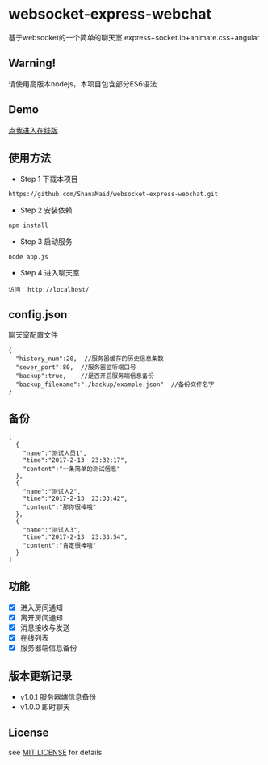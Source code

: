 # websocket-express-webchat
基于websocket的一个简单的聊天室
express+socket.io+animate.css+angular

## Warning!
请使用高版本nodejs，本项目包含部分ES6语法

## Demo
[点我进入在线版](http://www.shanamaid.top:7777/)

## 使用方法
* Step 1 下载本项目
```
https://github.com/ShanaMaid/websocket-express-webchat.git
```

* Step 2 安装依赖
```
npm install 
```

* Step 3 启动服务
```
node app.js
```

* Step 4 进入聊天室
```
访问  http://localhost/
```

## config.json
聊天室配置文件
```
{
  "history_num":20,  //服务器缓存的历史信息条数
  "sever_port":80,	//服务器监听端口号
  "backup":true,    //是否开启服务端信息备份
  "backup_filename":"./backup/example.json"  //备份文件名字
}
```

## 备份
```
[
  {
    "name":"测试人员1",
    "time":"2017-2-13  23:32:17",
    "content":"一条简单的测试信息"
  },
  {
    "name":"测试人2",
    "time":"2017-2-13  23:33:42",
    "content":"那你很棒哦"
  },
  {
    "name":"测试人3",
    "time":"2017-2-13  23:33:54",
    "content":"肯定很棒哦"
  }
]
```

## 功能
- [x] 进入房间通知
- [x] 离开房间通知
- [x] 消息接收与发送
- [x] 在线列表
- [x] 服务器端信息备份

## 版本更新记录
* v1.0.1 服务器端信息备份
* v1.0.0 即时聊天 

## License
see [MIT LICENSE](./LICENSE) for details